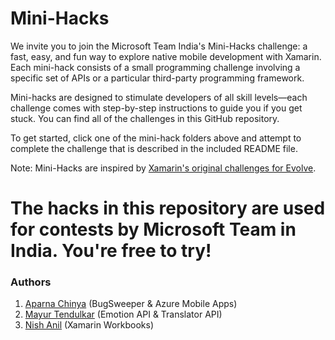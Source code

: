 # Mini-Hacks

We invite you to join the Microsoft Team India's Mini-Hacks challenge: a fast, easy, and fun way to explore native mobile development with Xamarin. Each mini-hack consists of a small programming challenge involving a specific set of APIs or a particular third-party programming framework.

Mini-hacks are designed to stimulate developers of all skill levels—each challenge comes with step-by-step instructions to guide you if you get stuck. You can find all of the challenges in this GitHub repository.

To get started, click one of the mini-hack folders above and attempt to complete the challenge that is described in the included README file.

Note: Mini-Hacks are inspired by [Xamarin's original challenges for Evolve](https://github.com/xamarin/mini-hacks). 

The hacks in this repository are used for contests by Microsoft Team in India. You're free to try!
=================

### Authors

1. [Aparna Chinya](https://twitter.com/AparnaChinya) (BugSweeper & Azure Mobile Apps)
2. [Mayur Tendulkar](https://twitter.com/mayur_tendulkar) (Emotion API & Translator API)
3. [Nish Anil](https://twitter.com/NishAnil) (Xamarin Workbooks)
